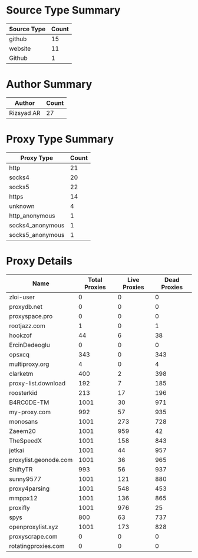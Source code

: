 # Source Type Summary

| Source Type | Count |
|-------------|-------|
| github | 15 |
| website | 11 |
| Github | 1 |


# Author Summary

| Author | Count |
|--------|-------|
| Rizsyad AR | 27 |


# Proxy Type Summary

| Proxy Type | Count |
|------------|-------|
| http | 21 |
| socks4 | 20 |
| socks5 | 22 |
| https | 14 |
| unknown | 4 |
| http_anonymous | 1 |
| socks4_anonymous | 1 |
| socks5_anonymous | 1 |


# Proxy Details

| Name | Total Proxies | Live Proxies | Dead Proxies |
|------|---------------|--------------|---------------|
| zloi-user | 0 | 0 | 0 |
| proxydb.net | 0 | 0 | 0 |
| proxyspace.pro | 0 | 0 | 0 |
| rootjazz.com | 1 | 0 | 1 |
| hookzof | 44 | 6 | 38 |
| ErcinDedeoglu | 0 | 0 | 0 |
| opsxcq | 343 | 0 | 343 |
| multiproxy.org | 4 | 0 | 4 |
| clarketm | 400 | 2 | 398 |
| proxy-list.download | 192 | 7 | 185 |
| roosterkid | 213 | 17 | 196 |
| B4RC0DE-TM | 1001 | 30 | 971 |
| my-proxy.com | 992 | 57 | 935 |
| monosans | 1001 | 273 | 728 |
| Zaeem20 | 1001 | 959 | 42 |
| TheSpeedX | 1001 | 158 | 843 |
| jetkai | 1001 | 44 | 957 |
| proxylist.geonode.com | 1001 | 36 | 965 |
| ShiftyTR | 993 | 56 | 937 |
| sunny9577 | 1001 | 121 | 880 |
| proxy4parsing | 1001 | 548 | 453 |
| mmppx12 | 1001 | 136 | 865 |
| proxifly | 1001 | 976 | 25 |
| spys | 800 | 63 | 737 |
| openproxylist.xyz | 1001 | 173 | 828 |
| proxyscrape.com | 0 | 0 | 0 |
| rotatingproxies.com | 0 | 0 | 0 |
